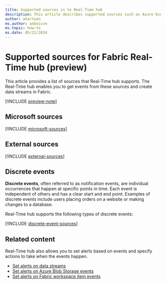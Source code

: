 ```yaml
---
title: Supported sources in to Real-Time hub
description: This article describes supported sources such as Azure Event Hubs and Azure IoT Hub in Fabric Real-Time hub.
author: ahartoon
ms.author: anboisve
ms.topic: how-to
ms.date: 05/21/2024
---
```


# Supported sources for Fabric Real-Time hub (preview)
This article provides a list of sources that Real-Time hub supports. The Real-Time hub enables you to get events from these sources and create data streams in Fabric. 

[!INCLUDE [preview-note](./includes/preview-note.md)]

## Microsoft sources

[!INCLUDE [microsoft-sources](./includes/microsoft-sources.md)]

## External sources

[!INCLUDE [external-sources](./includes/external-sources.md)]

## Discrete events
**Discrete events**, often referred to as notification events, are individual occurrences that happen at specific points in time. Each event is independent of others and has a clear start and end point. Examples of discrete events include users placing orders on a website or making changes to a database.

Real-Time hub supports the following types of discrete events:

[!INCLUDE [discrete-event-sources](./includes/discrete-event-sources.md)]

## Related content
Real-Time hub also allows you to set alerts based on events and specify actions to take when the events happen. 

- [Set alerts on data streams](set-alerts-data-streams.md)
- [Set alerts on Azure Blob Storage events](set-alerts-azure-blob-storage-events.md)
- [Set alerts on Fabric workspace item events](set-alerts-fabric-workspace-item-events.md)